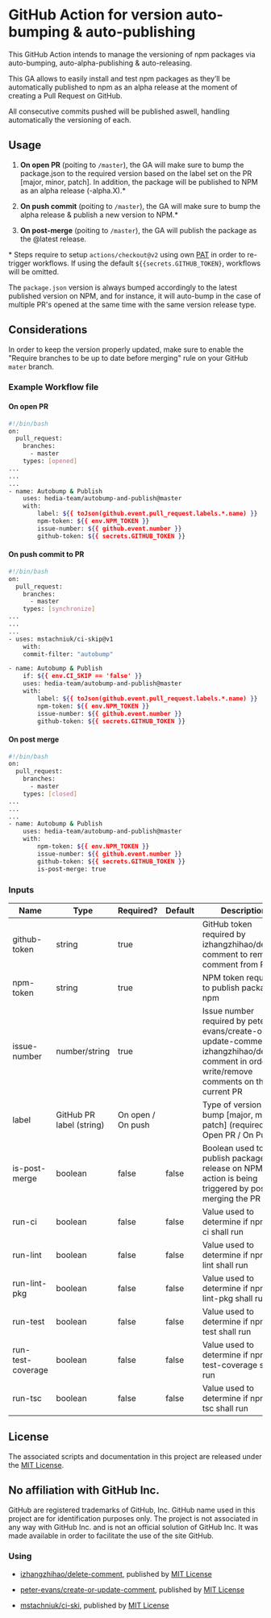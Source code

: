# GitHub Action for version auto-bumping & auto-publishing

This GitHub Action intends to manage the versioning of npm packages via auto-bumping, auto-alpha-publishing & auto-releasing.

This GA allows to easily install and test npm packages as they’ll be automatically published to npm as an alpha release at the moment of creating a Pull Request on GitHub.

All consecutive commits pushed will be published aswell, handling automatically the versioning of each.

## Usage

1. **On open PR** (poiting to `/master`), the GA will make sure to bump the package.json to the required version based on the label set on the PR [major, minor, patch]. In addition, the package will be published to NPM as an alpha release (-alpha.X).\*

2. **On push commit** (poiting to `/master`), the GA will make sure to bump the alpha release & publish a new version to NPM.\*

3. **On post-merge** (poiting to `/master`), the GA will publish the package as the @latest release.

\* Steps require to setup `actions/checkout@v2` using own [PAT](https://docs.github.com/en/github/authenticating-to-github/keeping-your-account-and-data-secure/creating-a-personal-access-token) in order to re-trigger workflows. If using the default `${{secrets.GITHUB_TOKEN}`, workflows will be omitted.

The `package.json` version is always bumped accordingly to the latest published version on NPM, and for instance, it will auto-bump in the case of multiple PR's opened at the same time with the same version release type.

## Considerations

In order to keep the version properly updated, make sure to enable the "Require branches to be up to date before merging" rule on your GitHub `mater` branch.

### Example Workflow file

#### On open PR

```bash
#!/bin/bash
on:
  pull_request:
    branches:
      - master
    types: [opened]
...
...
...
- name: Autobump & Publish
    uses: hedia-team/autobump-and-publish@master
    with:
        label: ${{ toJson(github.event.pull_request.labels.*.name) }}
        npm-token: ${{ env.NPM_TOKEN }}
        issue-number: ${{ github.event.number }}
        github-token: ${{ secrets.GITHUB_TOKEN }}
```

#### On push commit to PR

```bash
#!/bin/bash
on:
  pull_request:
    branches:
      - master
    types: [synchronize]
...
...
...
- uses: mstachniuk/ci-skip@v1
    with:
    commit-filter: "autobump"

- name: Autobump & Publish
    if: ${{ env.CI_SKIP == 'false' }}
    uses: hedia-team/autobump-and-publish@master
    with:
        label: ${{ toJson(github.event.pull_request.labels.*.name) }}
        npm-token: ${{ env.NPM_TOKEN }}
        issue-number: ${{ github.event.number }}
        github-token: ${{ secrets.GITHUB_TOKEN }}
```

#### On post merge

```bash
#!/bin/bash
on:
  pull_request:
    branches:
      - master
    types: [closed]
...
...
...
- name: Autobump & Publish
    uses: hedia-team/autobump-and-publish@master
    with:
        npm-token: ${{ env.NPM_TOKEN }}
        issue-number: ${{ github.event.number }}
        github-token: ${{ secrets.GITHUB_TOKEN }}
        is-post-merge: true
```

### Inputs

| Name              | Type                     | Required?         | Default | Description                                                                                                                                     |
| ----------------- | ------------------------ | ----------------- | ------- | ----------------------------------------------------------------------------------------------------------------------------------------------- |
| github-token      | string                   | true              |         | GitHub token required by izhangzhihao/delete-comment to remove comment from PR                                                                  |
| npm-token         | string                   | true              |         | NPM token required to publish package to npm                                                                                                    |
| issue-number      | number/string            | true              |         | Issue number required by peter-evans/create-or-update-comment & izhangzhihao/delete-comment in order to write/remove comments on the current PR |
| label             | GitHub PR label (string) | On open / On push |         | Type of version bump [major, minor, patch] (required on Open PR / On Push)                                                                      |
| is-post-merge     | boolean                  | false             | false   | Boolean used to publish package as release on NPM if action is being triggered by post-merging the PR                                           |
| run-ci            | boolean                  | false             | false   | Value used to determine if npm run ci shall run                                                                                                 |
| run-lint          | boolean                  | false             | false   | Value used to determine if npm run lint shall run                                                                                               |
| run-lint-pkg      | boolean                  | false             | false   | Value used to determine if npm run lint-pkg shall run                                                                                           |
| run-test          | boolean                  | false             | false   | Value used to determine if npm run test shall run                                                                                               |
| run-test-coverage | boolean                  | false             | false   | Value used to determine if npm run test-coverage shall run                                                                                      |
| run-tsc           | boolean                  | false             | false   | Value used to determine if npm run tsc shall run                                                                                                |

## License

The associated scripts and documentation in this project are released under the [MIT License](LICENSE).

## No affiliation with GitHub Inc.

GitHub are registered trademarks of GitHub, Inc. GitHub name used in this project are for identification purposes only. The project is not associated in any way with GitHub Inc. and is not an official solution of GitHub Inc. It was made available in order to facilitate the use of the site GitHub.

### Using

- [izhangzhihao/delete-comment](https://github.com/marketplace/actions/delete-comment), published by [MIT License](https://github.com/izhangzhihao/delete-comment/blob/master/LICENSE)

- [peter-evans/create-or-update-comment](https://github.com/marketplace/actions/create-or-update-comment), published by [MIT License](https://github.com/peter-evans/create-or-update-comment/blob/main/LICENSE)

- [mstachniuk/ci-ski](https://github.com/marketplace/actions/ci-skip-action), published by [MIT License](https://github.com/mstachniuk/ci-skip/blob/master/LICENSE)
